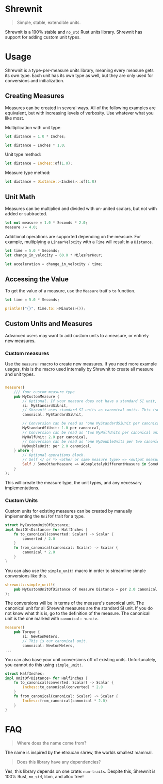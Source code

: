 # Shrewnit

> Simple, stable, extendible units.

Shrewnit is a 100% stable and `no_std` Rust units library.
Shrewnit has support for adding custom unit types.

# Usage

Shrewnit is a type-per-measure units library, meaning every measure gets its own type.
Each unit has its own type as well, but they are only used for conversions and initialization.

## Creating Measures

Measures can be created in several ways. All of the following examples are equivalent, but with increasing levels of verbosity. Use whatever what you like most.

Multiplication with unit type:

```rust
let distance = 1.0 * Inches;

let distance = Inches * 1.0;
```

Unit type method:

```rust
let distance = Inches::of(1.0);
```

Measure type method:

```rust
let distance = Distance::<Inches>::of(1.0)
```

## Unit Math

Measures can be multiplied and divided with un-united scalars, but not with added or subtracted.

```rust
let mut measure = 1.0 * Seconds * 2.0;
measure /= 4.0;
```

Additional operations are supported depending on the measure.
For example, multiplying a `LinearVelocity` with a `Time` will result in a `Distance`.

```rust
let time = 5.0 * Seconds;
let change_in_velocity = 60.0 * MilesPerHour;

let acceleration = change_in_velocity / time;
```

## Accessing the Value

To get the value of a measure, use the `Measure` trait's `to` function.

```rust
let time = 5.0 * Seconds;

println!("{}", time.to::<Minutes>());
```

## Custom Units and Measures

Advanced users may want to add custom units to a measure, or entirely new measures.


### Custom measures

Use the `measure!` macro to create new measures. If you need more example usages, this is the macro used internally by Shrewnit to create all measure and unit types.

```rust

measure!(
    /// Your custom measure type
    pub MyCustomMeasure {
        // Optional. If your measure does not have a standard SI unit, dont include this. 
        si: MyStandardSiUnit,
        // Shrewnit uses standard SI units as canonical units. This isn't required. Do whatever you feel like.
        canonical: MyStandardSiUnit,

        // Conversion can be read as "one MyStandardSiUnit per canonical unit"
        MyStandardSiUnit: 1.0 per canonical,
        // Conversion can be read as "two MyHalfUnits per canonical unit"
        MyHalfUnit: 2.0 per canonical,
        // Conversion can be read as "one MyDoubleUnits per two canonical units"
        MyDoubleUnit: per 2.0 canonical,
    } where {
        // Optional operations block.
        // Self </ or *> <other or same measure type> => <output measure type> in <output units>
        Self / SomeOtherMeasure => ACompletelyDifferentMeasure in SomeUnit,
    }
);
```

This will create the measure type, the unit types, and any necessary implementations.

### Custom Units

Custom units for existing measures can be created by manually implementing the `UnifOf` trait for a type.

```rust
struct MyCustomUnitOfDistance;
impl UnitOf<Distance> for HalfInches {
    fn to_canonical(converted: Scalar) -> Scalar {
        converted / 2.0
    }
    fn from_canonical(canonical: Scalar) -> Scalar {
        canonical * 2.0
    }
}
```

You can also use the `simple_unit!` macro in order to streamline simple conversions like this.

```rust
shrewnit::simple_unit!(
    pub MyCustomUnitOfDistance of measure Distance = per 2.0 canonical
);
```

The conversions will be in terms of the measure's canonical unit. The canonical unit for all Shrewnit measures are the standard SI unit. If you do not know what this is, go to the definition of the measure. The canonical unit is the one marked with `canonical: <unit>`.

```rust
measure!(
    pub Torque {
        si: NewtonMeters,
        // This is our canonical unit.
        canonical: NewtonMeters,
...
```

You can also base your unit conversions off of existing units. Unfortunately, you cannot do this using `simple_unit!`.

```rust
struct HalfInches;
impl UnitOf<Distance> for HalfInches {
    fn to_canonical(converted: Scalar) -> Scalar {
        Inches::to_canonical(converted) * 2.0
    }
    fn from_canonical(canonical: Scalar) -> Scalar {
        Inches::from_canonical(canonical * 2.0)
    }
}
```

# FAQ

> Where does the name come from?

The name is inspired by the etrsucan shrew, the worlds smallest mammal.

> Does this library have any dependencies?

Yes, this library depends on one crate: `num-traits`.
Despite this, Shrewnit is 100% Rust, `no_std`, libm, and alloc free!